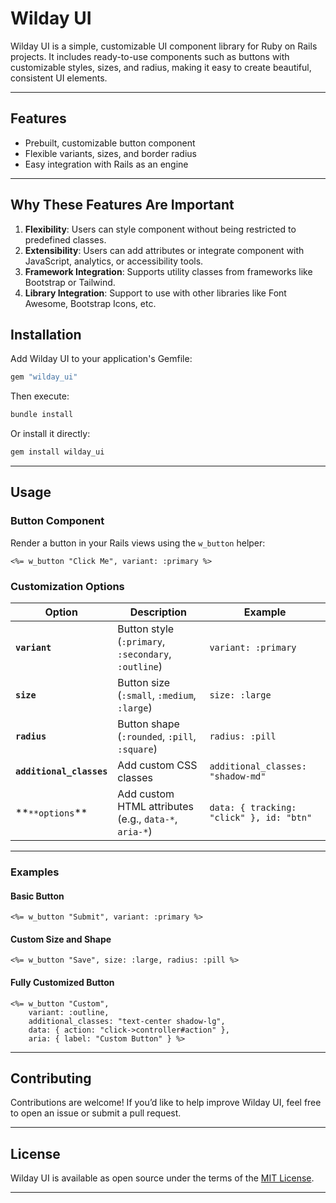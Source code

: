 # Wilday UI

Wilday UI is a simple, customizable UI component library for Ruby on Rails projects. It includes ready-to-use components such as buttons with customizable styles, sizes, and radius, making it easy to create beautiful, consistent UI elements.

---

## Features

- Prebuilt, customizable button component
- Flexible variants, sizes, and border radius
- Easy integration with Rails as an engine

---

## Why These Features Are Important

1. **Flexibility**: Users can style component without being restricted to predefined classes.
2. **Extensibility**: Users can add attributes or integrate component with JavaScript, analytics, or accessibility tools.
3. **Framework Integration**: Supports utility classes from frameworks like Bootstrap or Tailwind.
4. **Library Integration**: Support to use with other libraries like Font Awesome, Bootstrap Icons, etc.

## Installation

Add Wilday UI to your application's Gemfile:

```ruby
gem "wilday_ui"
```

Then execute:

```bash
bundle install
```

Or install it directly:

```bash
gem install wilday_ui
```

---

## Usage

### Button Component

Render a button in your Rails views using the `w_button` helper:

```erb
<%= w_button "Click Me", variant: :primary %>
```

### Customization Options

| Option                   | Description                                           | Example                                  |
| ------------------------ | ----------------------------------------------------- | ---------------------------------------- |
| **`variant`**            | Button style (`:primary`, `:secondary`, `:outline`)   | `variant: :primary`                      |
| **`size`**               | Button size (`:small`, `:medium`, `:large`)           | `size: :large`                           |
| **`radius`**             | Button shape (`:rounded`, `:pill`, `:square`)         | `radius: :pill`                          |
| **`additional_classes`** | Add custom CSS classes                                | `additional_classes: "shadow-md"`        |
| **`**options`\*\*        | Add custom HTML attributes (e.g., `data-*`, `aria-*`) | `data: { tracking: "click" }, id: "btn"` |

---

### Examples

#### Basic Button

```erb
<%= w_button "Submit", variant: :primary %>
```

#### Custom Size and Shape

```erb
<%= w_button "Save", size: :large, radius: :pill %>
```

#### Fully Customized Button

```erb
<%= w_button "Custom",
    variant: :outline,
    additional_classes: "text-center shadow-lg",
    data: { action: "click->controller#action" },
    aria: { label: "Custom Button" } %>
```

---

## Contributing

Contributions are welcome! If you’d like to help improve Wilday UI, feel free to open an issue or submit a pull request.

---

## License

Wilday UI is available as open source under the terms of the [MIT License](https://opensource.org/licenses/MIT).

---
